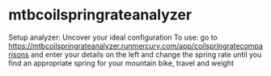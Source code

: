 # mtbcoilspringrateanalyzer
Setup analyzer: Uncover your ideal configuration  To use: go to https://mtbcoilspringrateanalyzer.runmercury.com/app/coilspringratecomparisons and enter your details on the left and change the spring rate until you find an appropriate spring for your mountain bike, travel and weight  
